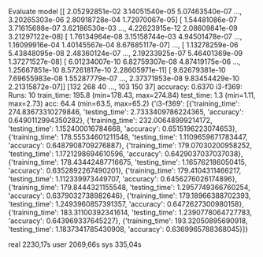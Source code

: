 Evaluate model
[[  2.05292851e-02   3.14051540e-05   5.07463540e-07 ...,   3.20265303e-06
    2.80918728e-04   1.72970067e-05]
 [  1.54481086e-07   3.71615698e-07   3.62186530e-03 ...,   4.22623915e-12
    2.08609841e-09   3.21297122e-08]
 [  1.76134964e-08   3.15158744e-03   4.94501478e-07 ...,   1.16099916e-04
    1.40145567e-04   8.67685117e-07]
 ..., 
 [  1.13278259e-06   5.43848095e-08   2.48360124e-07 ...,   2.19233925e-07
    5.46401369e-09   1.37271527e-08]
 [  6.01234007e-10   6.82759307e-08   4.87419175e-06 ...,   1.25667851e-10
    8.57261817e-10   2.28605971e-11]
 [  9.62679381e-10   7.69655983e-08   1.55287779e-07 ...,   2.37371953e-08
    9.83454429e-10   2.21315872e-07]]
[132 268  40 ..., 103 150  37]
accuracy: 0.6370
i3-f369:
    Runs:    10
    train_time:    195.8 (min=178.43, max=274.84)
    test_time:    1.3 (min=1.11, max=2.73)
    acc:        64.4 (min=63.5, max=65.2)
{'i3-f369': [{'training_time': 274.83673310279846, 'testing_time': 2.7333409786224365, 'accuracy': 0.6490112994350282}, {'training_time': 232.00648999214172, 'testing_time': 1.152400016784668, 'accuracy': 0.6515196223074653}, {'training_time': 178.55534601211548, 'testing_time': 1.1109659671783447, 'accuracy': 0.6487908709276887}, {'training_time': 179.07030200958252, 'testing_time': 1.1721298694610596, 'accuracy': 0.6429037037037038}, {'training_time': 178.43442487716675, 'testing_time': 1.165762186050415, 'accuracy': 0.6352892267490201}, {'training_time': 179.4104311466217, 'testing_time': 1.112339973449707, 'accuracy': 0.6456276026174896}, {'training_time': 179.8444321155548, 'testing_time': 1.2957749366760254, 'accuracy': 0.6379032738982646}, {'training_time': 179.18966388702393, 'testing_time': 1.2493960857391357, 'accuracy': 0.6472627300980158}, {'training_time': 183.31100392341614, 'testing_time': 1.2390778064727783, 'accuracy': 0.643969337645227}, {'training_time': 193.32050895690918, 'testing_time': 1.1837341785430908, 'accuracy': 0.6369965788368045}]}

real    2230,17s
user    2069,66s
sys    335,04s
